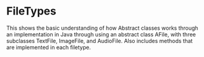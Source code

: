 FileTypes
=================

This shows the basic understanding of how Abstract classes works through an implementation in Java through using an abstract class AFile, with three subclasses TextFile, ImageFile, and AudioFile. Also includes methods that are implemented in each filetype.